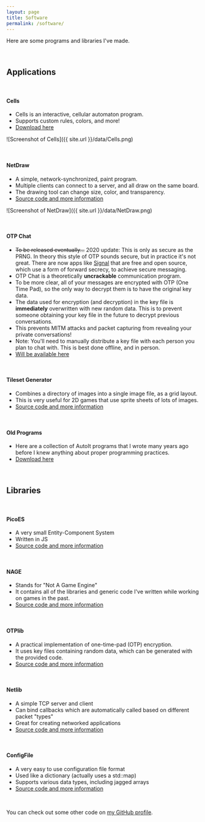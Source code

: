 ```yaml
---
layout: page
title: Software
permalink: /software/
---
```


Here are some programs and libraries I've made.

<br>

## Applications

<br>

#### Cells

-   Cells is an interactive, cellular automaton program.
-   Supports custom rules, colors, and more!
-   [Download here](https://github.com/ayebear/Cells)

![Screenshot of Cells]({{ site.url }}/data/Cells.png)

<br>

#### NetDraw

-   A simple, network-synchronized, paint program.
-   Multiple clients can connect to a server, and all draw on the same board.
-   The drawing tool can change size, color, and transparency.
-   [Source code and more information](https://github.com/ayebear/NetDraw)

![Screenshot of NetDraw]({{ site.url }}/data/NetDraw.png)

<br>

#### OTP Chat

-   ~~To be released eventually...~~ 2020 update: This is only as secure as the PRNG. In theory this style of OTP sounds secure, but in practice it's not great. There are now apps like [Signal](https://signal.org/) that are free and open source, which use a form of forward secrecy, to achieve secure messaging.
-   OTP Chat is a theoretically **uncrackable** communication program.
-   To be more clear, all of your messages are encrypted with OTP (One Time Pad), so the only way to decrypt them is to have the original key data.
-   The data used for encryption (and decryption) in the key file is **immediately** overwritten with new random data. This is to prevent someone obtaining your key file in the future to decrypt previous conversations.
-   This prevents MITM attacks and packet capturing from revealing your private conversations!
-   Note: You'll need to manually distribute a key file with each person you plan to chat with. This is best done offline, and in person.
-   [Will be available here](https://github.com/ayebear/OTPChat)

<br>

#### Tileset Generator

-   Combines a directory of images into a single image file, as a grid layout.
-   This is very useful for 2D games that use sprite sheets of lots of images.
-   [Source code and more information](https://github.com/ayebear/TilesetGenerator)

<br>

#### Old Programs

-   Here are a collection of AutoIt programs that I wrote many years ago before I knew anything about proper programming practices.
-   [Download here](https://dl.dropboxusercontent.com/u/10528991/downloads/AutoIt%20Programs.7z)

<br>

## Libraries

<br>

#### PicoES

-   A very small Entity-Component System
-   Written in JS
-   [Source code and more information](https://github.com/ayebear/picoes)

<br>

#### NAGE

-   Stands for "Not A Game Engine"
-   It contains all of the libraries and generic code I've written while working on games in the past.
-   [Source code and more information](https://github.com/ayebear/NAGE)

<br>

#### OTPlib

-   A practical implementation of one-time-pad (OTP) encryption.
-   It uses key files containing random data, which can be generated with the provided code.
-   [Source code and more information](https://github.com/ayebear/otplib)

<br>

#### Netlib

-   A simple TCP server and client
-   Can bind callbacks which are automatically called based on different packet "types"
-   Great for creating networked applications
-   [Source code and more information](https://github.com/ayebear/netlib)

<br>

#### ConfigFile

-   A very easy to use configuration file format
-   Used like a dictionary (actually uses a std::map)
-   Supports various data types, including jagged arrays
-   [Source code and more information](https://github.com/ayebear/ConfigFile)

<br>

You can check out some other code on [my GitHub profile](https://github.com/ayebear).
